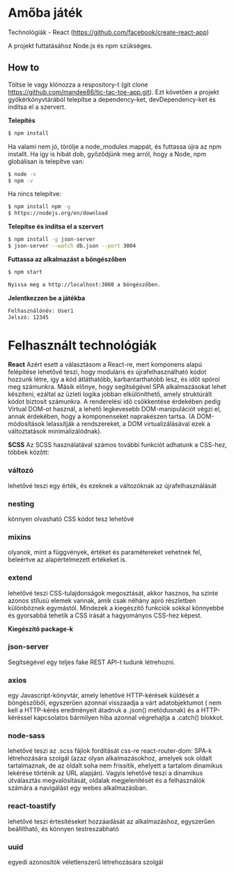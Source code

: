 # Amőba játék

Technológiák - React (https://github.com/facebook/create-react-app)

A projekt futtatásához Node.js és npm szükséges.

## How to

Töltse le vagy klónozza a respository-t (git clone https://github.com/mandee86/tic-tac-toe-app.git). Ezt követően a projekt gyökérkönyvtárából telepítse a dependency-ket, devDependency-ket és indítsa el a szervert.

**Telepítés**

```sh
$ npm install
```

Ha valami nem jó, törölje a node_modules mappát, és futtassa újra az npm installt.
Ha így is hibát dob, győződjünk meg arról, hogy a Node, npm globálisan is telepítve van:

```sh
$ node -v
$ npm -v
```

Ha nincs telepítve:

```sh
$ npm install npm -g
$ https://nodejs.org/en/download
```
**Telepítse és indítsa el a szervert**

```sh
$ npm install -g json-server
$ json-server --watch db.json --port 3004
```

**Futtassa az alkalmazást a böngészőben**

```sh
$ npm start

Nyissa meg a http://localhost:3000 a böngészőben.
```

**Jelentkezzen be a játékba**

```sh
Felhasználónév: User1
Jelszó: 12345
```

# Felhasznált technológiák

**React**
Azért esett a választásom a React-re, mert komponens alapú felépítése lehetővé teszi, hogy moduláris és újrafelhasználható kódot hozzunk létre, így a kód átláthatóbb, karbantarthatóbb lesz, és időt spórol meg számunkra. Másik előnye, hogy segítségével SPA alkalmazásokat lehet készíteni, ezáltal az üzleti logika jobban elkülöníthető, amely struktúrált kódot biztosít számunkra. A renderelési idõ csökkentése érdekében pedig Virtual DOM-ot használ, a lehető legkevesebb DOM-manipulációt végzi el, annak érdekében, hogy a komponenseket naprakészen tartsa. (A DOM-módosítások lelassítják a rendszereket, a DOM virtualizálásával ezek a változtatások minimalizálódnak).

**SCSS**
Az SCSS használatával számos további funkciót adhatunk a CSS-hez, többek közôtt:

### változó

lehetővé teszi egy érték, és ezeknek a változóknak az újrafelhasználását

### nesting

könnyen olvasható CSS kódot tesz lehetõvé

### mixins

olyanok, mint a függvények, értéket és paramétereket vehetnek fel, beleértve az alapértelmezett értékeket is.

### extend

lehetővé teszi CSS-tulajdonságok megosztását, akkor hasznos, ha szinte azonos stílusú elemek vannak, amik csak néhány apró részletben különböznek egymástól.
Mindezek a kiegészítő funkciók sokkal könnyebbé és gyorsabbá tehetik a CSS írását a hagyományos CSS-hez képest.

**Kiegészítô package-k**

### json-server

Segítségével egy teljes fake REST API-t tudunk létrehozni.

### axios

egy Javascript-könyvtár, amely lehetôvé HTTP-kérések küldését a böngészőből, egyszerűen azonnal visszaadja a várt adatobjektumot ( nem kell a HTTP-kérés eredményeit átadnuk a .json() metódusnak) és a HTTP-kéréssel kapcsolatos bármilyen hiba azonnal végrehajtja a .catch() blokkot.

### node-sass

lehetővé teszi az .scss fájlok fordítását css-re
react-router-dom: SPA-k létrehozására szolgál (azaz olyan alkalmazásokhoz, amelyek sok oldalt tartalmaznak, de az oldalt soha nem frissítik, ehelyett a tartalom dinamikus lekérése történik az URL alapján). Vagyis lehetővé teszi a dinamikus útválasztás megvalósítását, oldalak megjelenítését és a felhasználók számára a navigálást egy webes alkalmazásban.

### react-toastify

lehetővé teszi értesítéseket hozzáadását az alkalmazáshoz, egyszerűen beállítható, és könnyen testreszabható

### uuid

egyedi azonosítók véletlenszerű létrehozására szolgál
